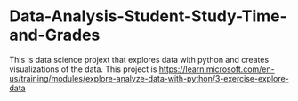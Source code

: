 # Data-Analysis-Student-Study-Time-and-Grades
This is data science projext that explores data with python and creates visualizations of the data. This project is https://learn.microsoft.com/en-us/training/modules/explore-analyze-data-with-python/3-exercise-explore-data
